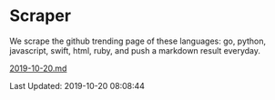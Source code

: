 # Scraper

We scrape the github trending page of these languages: go, python, javascript, swift, html, ruby, and push a markdown result everyday.

[2019-10-20.md](https://github.com/henson/Scraper/blob/master/2019-10-20.md)

Last Updated: 2019-10-20 08:08:44